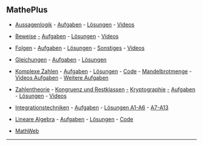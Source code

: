 ## MathePlus

-   [Aussagenlogik](./aussagenlogik/aussagenlogik_inhalte.pdf) -
    [Aufgaben](./aussagenlogik/aussagenlogik_aufgaben.pdf) - [Lösungen](./aussagenlogik/loesungen/loesungen.md) -
    [Videos](https://youtube.com/playlist?list=PLWeMgMhRDsIG043YI3KvEk5gIGwzPjAnd)

-   [Beweise](./beweise/folien/beweise.handout.pdf) [-](./beweise/folien/beweise.beamer.pdf) [Aufgaben](./beweise/aufgaben/beweise_aufgaben.pdf) - [Lösungen](./beweise/loesungen/loesungen.md) - [Videos](https://youtube.com/playlist?list=PLWeMgMhRDsIEQ8OkK3yTVTSrSbnpV0SYa)

-   [Folgen](folgen/inhalte_folgen.pdf) - [Aufgaben](folgen/aufgaben_folgen.pdf) -
    [Lösungen](folgen/loesungen/loesungen.md) - [Sonstiges](folgen/sonstiges.md) - [Videos](https://youtube.com/playlist?list=PLWeMgMhRDsIF0X2hILLg4611GpyiPMC2g)

-   [Gleichungen](gleichungen/gleichungen_inhalte.pdf) - [Aufgaben](gleichungen/gleichungen_aufgaben.pdf) -
    [Lösungen](gleichungen/loesungen/loesungen.md)

-   [Komplexe Zahlen](./komplexeZahlen/komplexeZahlen_Inhalte.pdf) - [Aufgaben](./komplexeZahlen/komplexeZahlen.pdf) - [Lösungen](./komplexeZahlen/loesungen.md) -
    [Code](https://colab.research.google.com/drive/17om5BwQLL0VnMtpIVHfF6Z_9e8w2t3TK?usp=sharing) -
    [Mandelbrotmenge](https://nbviewer.jupyter.org/github/ktheu/KursNotebooks/blob/master/215_mandelbrot.ipynb) -
    [Videos Aufgaben](https://www.youtube.com/playlist?list=PLWeMgMhRDsIHRypmtgBFSJs4rKiNg55Qv) -
    [Weitere Aufgaben](https://www.youtube.com/playlist?list=PLWeMgMhRDsIHukQQKS-oggeOCC2WF_gFT)

-   [Zahlentheorie](./zahlentheorie/zahlentheorie_inhalte.pdf) -
    [Kongruenz und Restklassen](./zahlentheorie/folien/kongruenz.handout.pdf) [-](./zahlentheorie/folien/kongruenz.beamer.pdf)
    [Kryptographie](./zahlentheorie/folien/kryptographie.handout.pdf) [-](./zahlentheorie/folien/kryptographie.beamer.pdf)
    [Aufgaben](./zahlentheorie/aufgaben/zahlentheorie.pdf) - [Lösungen](./zahlentheorie/loesungen/loesungen.pdf) -
    [Videos](https://youtube.com/playlist?list=PLWeMgMhRDsIFh6Nx-aNg6X-Ug5W3bzGr7)

-   [Integrationstechniken](./integration/folien/integration.handout.pdf) - [Aufgaben](integration/aufgaben/integration_aufgaben.pdf) - [Lösungen A1-A6](./integration/loesungen/integration_loesungen01.pdf) - [A7-A13](integration/loesungen/integration_loesungen02.pdf)

-   [Lineare Algebra](./lineareAlgebra/LineareAlgebra.pdf) - [Aufgaben](./lineareAlgebra/aufgaben/lineareAlgebra.pdf) -
    [Lösungen](./lineareAlgebra/loesungen/loesungen.md) - [Code](./lineareAlgebra/code.md)

-   [MathWeb](https://mathweb.de/mod/page/view.php?id=9)

---

<!-- [Klausur](2021-22-vtm-11-1.pdf) -->

<!-- --- -->

 <!-- - [Socrative (Stiftsroom)](https://b.socrative.com/login/student/) -->
 <!-- [Code1](https://colab.research.google.com/drive/1zZ7Nk96PlwYYWXzgvDcDHenX_hWuzB6Q?usp=sharing) - -->
  <!-- [Code2](https://colab.research.google.com/drive/13QVe8fbby5Z1WY4EG3muzcfG0kn_Oi2q?usp=sharing)-->
